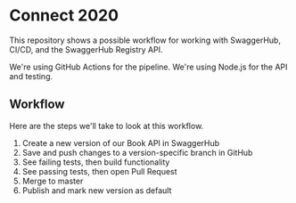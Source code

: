 # Connect 2020

This repository shows a possible workflow for working with SwaggerHub, CI/CD, and the SwaggerHub Registry API.

We're using GitHub Actions for the pipeline. We're using Node.js for the API and testing.

## Workflow

Here are the steps we'll take to look at this workflow.

1. Create a new version of our Book API in SwaggerHub
1. Save and push changes to a version-specific branch in GitHub
1. See failing tests, then build functionality
1. See passing tests, then open Pull Request
1. Merge to master
1. Publish and mark new version as default